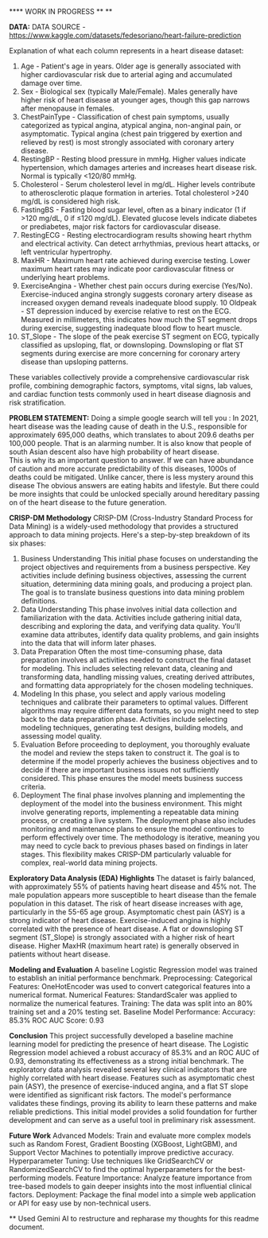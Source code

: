 **** WORK IN PROGRESS ** **

**DATA:**
DATA SOURCE - https://www.kaggle.com/datasets/fedesoriano/heart-failure-prediction

Explanation of what each column represents in a heart disease dataset:
1. Age - Patient's age in years. Older age is generally associated with higher cardiovascular risk due to arterial aging and accumulated damage over time.
2. Sex - Biological sex (typically Male/Female). Males generally have higher risk of heart disease at younger ages, though this gap narrows after menopause in females.
3. ChestPainType - Classification of chest pain symptoms, usually categorized as typical angina, atypical angina, non-anginal pain, or asymptomatic. Typical angina (chest pain triggered by exertion and relieved by rest) is most strongly associated with coronary artery disease.
4. RestingBP - Resting blood pressure in mmHg. Higher values indicate hypertension, which damages arteries and increases heart disease risk. Normal is typically <120/80 mmHg.
5. Cholesterol - Serum cholesterol level in mg/dL. Higher levels contribute to atherosclerotic plaque formation in arteries. Total cholesterol >240 mg/dL is considered high risk.
6. FastingBS - Fasting blood sugar level, often as a binary indicator (1 if >120 mg/dL, 0 if ≤120 mg/dL). Elevated glucose levels indicate diabetes or prediabetes, major risk factors for cardiovascular disease.
7. RestingECG - Resting electrocardiogram results showing heart rhythm and electrical activity. Can detect arrhythmias, previous heart attacks, or left ventricular hypertrophy.
8. MaxHR - Maximum heart rate achieved during exercise testing. Lower maximum heart rates may indicate poor cardiovascular fitness or underlying heart problems.
9. ExerciseAngina - Whether chest pain occurs during exercise (Yes/No). Exercise-induced angina strongly suggests coronary artery disease as increased oxygen demand reveals inadequate blood supply.
10 Oldpeak - ST depression induced by exercise relative to rest on the ECG. Measured in millimeters, this indicates how much the ST segment drops during exercise, suggesting inadequate blood flow to heart muscle.
11. ST_Slope - The slope of the peak exercise ST segment on ECG, typically classified as upsloping, flat, or downsloping. Downsloping or flat ST segments during exercise are more concerning for coronary artery disease than upsloping patterns.

These variables collectively provide a comprehensive cardiovascular risk profile, combining demographic factors, symptoms, vital signs, lab values, and cardiac function tests commonly used in heart disease diagnosis and risk stratification.

**PROBLEM STATEMENT:**
Doing a simple google search will tell you : In 2021, heart disease was the leading cause of death in the U.S., responsible for approximately 695,000 deaths, which translates to about 209.6 deaths per 100,000 people. That is an alarming number. It is also know that people of south Asian descent also have high probability of heart disease.  
This is why its an important question to answer. If we can have abundance of caution and more accurate predictability of this diseases, 1000s of deaths could be mitigated. Unlike cancer, there is less mystery around this disease The obvious answers are eating habits and lifestyle. But there could be more insights that could be unlocked specially around hereditary passing on of the heart disease to the future generation. 

**CRISP-DM Methodology**
CRISP-DM (Cross-Industry Standard Process for Data Mining) is a widely-used methodology that provides a structured approach to data mining projects. Here's a step-by-step breakdown of its six phases:
1. Business Understanding
This initial phase focuses on understanding the project objectives and requirements from a business perspective. Key activities include defining business objectives, assessing the current situation, determining data mining goals, and producing a project plan. The goal is to translate business questions into data mining problem definitions.
2. Data Understanding
This phase involves initial data collection and familiarization with the data. Activities include gathering initial data, describing and exploring the data, and verifying data quality. You'll examine data attributes, identify data quality problems, and gain insights into the data that will inform later phases.
3. Data Preparation
Often the most time-consuming phase, data preparation involves all activities needed to construct the final dataset for modeling. This includes selecting relevant data, cleaning and transforming data, handling missing values, creating derived attributes, and formatting data appropriately for the chosen modeling techniques.
4. Modeling
In this phase, you select and apply various modeling techniques and calibrate their parameters to optimal values. Different algorithms may require different data formats, so you might need to step back to the data preparation phase. Activities include selecting modeling techniques, generating test designs, building models, and assessing model quality.
5. Evaluation
Before proceeding to deployment, you thoroughly evaluate the model and review the steps taken to construct it. The goal is to determine if the model properly achieves the business objectives and to decide if there are important business issues not sufficiently considered. This phase ensures the model meets business success criteria.
6. Deployment
The final phase involves planning and implementing the deployment of the model into the business environment. This might involve generating reports, implementing a repeatable data mining process, or creating a live system. The deployment phase also includes monitoring and maintenance plans to ensure the model continues to perform effectively over time.
The methodology is iterative, meaning you may need to cycle back to previous phases based on findings in later stages. This flexibility makes CRISP-DM particularly valuable for complex, real-world data mining projects.

**Exploratory Data Analysis (EDA) Highlights**
The dataset is fairly balanced, with approximately 55% of patients having heart disease and 45% not.
The male population appears more susceptible to heart disease than the female population in this dataset.
The risk of heart disease increases with age, particularly in the 55-65 age group.
Asymptomatic chest pain (ASY) is a strong indicator of heart disease.
Exercise-induced angina is highly correlated with the presence of heart disease.
A flat or downsloping ST segment (ST_Slope) is strongly associated with a higher risk of heart disease.
Higher MaxHR (maximum heart rate) is generally observed in patients without heart disease.

**Modeling and Evaluation**
A baseline Logistic Regression model was trained to establish an initial performance benchmark.
Preprocessing:
Categorical Features: OneHotEncoder was used to convert categorical features into a numerical format.
Numerical Features: StandardScaler was applied to normalize the numerical features.
Training: The data was split into an 80% training set and a 20% testing set.
Baseline Model Performance:
Accuracy: 85.3%
ROC AUC Score: 0.93

**Conclusion**
This project successfully developed a baseline machine learning model for predicting the presence of heart disease. The Logistic Regression model achieved a robust accuracy of 85.3% and an ROC AUC of 0.93, demonstrating its effectiveness as a strong initial benchmark.
The exploratory data analysis revealed several key clinical indicators that are highly correlated with heart disease. Features such as asymptomatic chest pain (ASY), the presence of exercise-induced angina, and a flat ST slope were identified as significant risk factors. The model's performance validates these findings, proving its ability to learn these patterns and make reliable predictions. This initial model provides a solid foundation for further development and can serve as a useful tool in preliminary risk assessment.

**Future Work**
Advanced Models: Train and evaluate more complex models such as Random Forest, Gradient Boosting (XGBoost, LightGBM), and Support Vector Machines to potentially improve predictive accuracy.
Hyperparameter Tuning: Use techniques like GridSearchCV or RandomizedSearchCV to find the optimal hyperparameters for the best-performing models.
Feature Importance: Analyze feature importance from tree-based models to gain deeper insights into the most influential clinical factors.
Deployment: Package the final model into a simple web application or API for easy use by non-technical users.


** Used Gemini AI to restructure and repharase my thoughts for this readme document.
